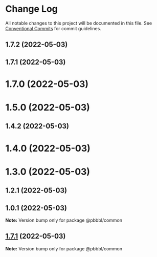 # Change Log

All notable changes to this project will be documented in this file.
See [Conventional Commits](https://conventionalcommits.org) for commit guidelines.

## 1.7.2 (2022-05-03)



## 1.7.1 (2022-05-03)



# 1.7.0 (2022-05-03)



# 1.5.0 (2022-05-03)



## 1.4.2 (2022-05-03)



# 1.4.0 (2022-05-03)



# 1.3.0 (2022-05-03)



## 1.2.1 (2022-05-03)



## 1.0.1 (2022-05-03)

**Note:** Version bump only for package @pbbbl/common





## [1.7.1](https://github.com/pbbbl/pbbbl_modules/compare/v1.7.0...v1.7.1) (2022-05-03)

**Note:** Version bump only for package @pbbbl/common
